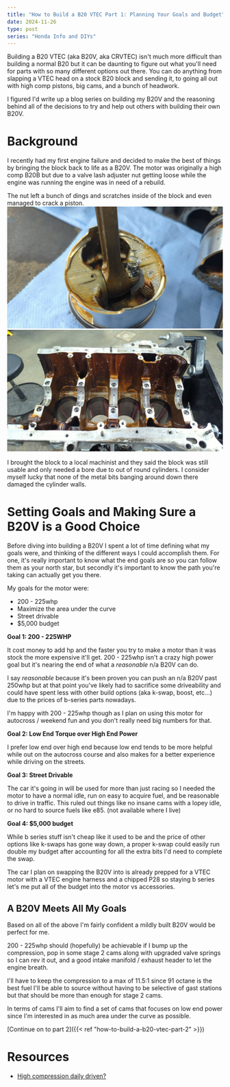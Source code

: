 ```yaml
---
title: "How to Build a B20 VTEC Part 1: Planning Your Goals and Budget"
date: 2024-11-26
type: post
series: "Honda Info and DIYs"
---
```


Building a B20 VTEC (aka B20V, aka CRVTEC) isn't much more difficult than building a normal B20 but it can be daunting to figure out what you'll need for parts with so many different options out there. You can do anything from slapping a VTEC head on a stock B20 block and sending it, to going all out with high comp pistons, big cams, and a bunch of headwork.

I figured I'd write up a blog series on building my B20V and the reasoning behind all of the decisions to try and help out others with building their own B20V.

# Background

I recently had my first engine failure and decided to make the best of things by bringing the block back to life as a B20V. The motor was originally a high comp B20B but due to a valve lash adjuster nut getting loose while the engine was running the engine was in need of a rebuild.

The nut left a bunch of dings and scratches inside of the block and even managed to crack a piston.
![](./images/2.jpg)
![](./images/3.jpg)

I brought the block to a local machinist and they said the block was still usable and only needed a bore due to out of round cylinders. I consider myself lucky that none of the metal bits banging around down there damaged the cylinder walls.

# Setting Goals and Making Sure a B20V is a Good Choice

Before diving into building a B20V I spent a lot of time defining what my goals were, and thinking of the different ways I could accomplish them. For one, it's really important to know what the end goals are so you can follow them as your north star, but secondly it's important to know the path you're taking can actually get you there.

My goals for the motor were:

- 200 - 225whp
- Maximize the area under the curve
- Street drivable
- $5,000 budget

**Goal 1: 200 - 225WHP**

It cost money to add hp and the faster you try to make a motor than it was stock the more expensive it'll get. 200 - 225whp isn't a crazy high power goal but it's nearing the end of what a _reasonable_ n/a B20V can do.

I say _reasonable_ because it's been proven you can push an n/a B20V past 250whp but at that point you've likely had to sacrifice some driveability and could have spent less with other build options (aka k-swap, boost, etc...) due to the prices of b-series parts nowadays.

I'm happy with 200 - 225whp though as I plan on using this motor for autocross / weekend fun and you don't really need big numbers for that.

**Goal 2: Low End Torque over High End Power**

I prefer low end over high end because low end tends to be more helpful while out on the autocross course and also makes for a better experience while driving on the streets.

**Goal 3: Street Drivable**

The car it's going in will be used for more than just racing so I needed the motor to have a normal idle, run on easy to acquire fuel, and be reasonable to drive in traffic. This ruled out things like no insane cams with a lopey idle, or no hard to source fuels like e85. (not available where I live)

**Goal 4: $5,000 budget**

While b series stuff isn't cheap like it used to be and the price of other options like k-swaps has gone way down, a proper k-swap could easily run double my budget after accounting for all the extra bits I'd need to complete the swap.

The car I plan on swapping the B20V into is already prepped for a VTEC motor with a VTEC engine harness and a chipped P28 so staying b series let's me put all of the budget into the motor vs accessories.

## A B20V Meets All My Goals

Based on all of the above I'm fairly confident a mildly built B20V would be perfect for me.

200 - 225whp should (hopefully) be achievable if I bump up the compression, pop in some stage 2 cams along with upgraded valve springs so I can rev it out, and a good intake manifold / exhaust header to let the engine breath.

I'll have to keep the compression to a max of 11.5:1 since 91 octane is the best fuel I'll be able to source without having to be selective of gast stations but that should be more than enough for stage 2 cams.

In terms of cams I'll aim to find a set of cams that focuses on low end power since I'm interested in as much area under the curve as possible.

[Continue on to part 2]({{< ref "how-to-build-a-b20-vtec-part-2" >}})

# Resources

- [High compression daily driven?](https://honda-tech.com/forums/all-motor-naturally-aspirated-44/high-compression-daily-driven-2804592/#post43014749)
